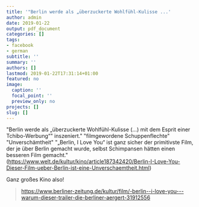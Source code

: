 ```yaml
---
title: '"Berlin werde als „überzuckerte Wohlfühl-Kulisse ...'
author: admin
date: 2019-01-22
output: pdf_document
categories: []
tags:
- facebook
- german
subtitle: ''
summary: ''
authors: []
lastmod: 2019-01-22T17:31:14+01:00
featured: no
image:
  caption: ''
  focal_point: ''
  preview_only: no
projects: []
slug: []
---
```

"Berlin werde als „überzuckerte Wohlfühl-Kulisse (...) mit dem Esprit einer Tchibo-Werbung“" inszeniert."
"filmgewordene Schuppenflechte"
"Unverschämtheit"
"„Berlin, I Love You“ ist ganz sicher der primitivste Film, der je über Berlin gemacht wurde, selbst Schimpansen hätten einen besseren Film gemacht." (https://www.welt.de/kultur/kino/article187342420/Berlin-I-Love-You-Dieser-Film-ueber-Berlin-ist-eine-Unverschaemtheit.html)

Ganz großes Kino also!
> https://www.berliner-zeitung.de/kultur/film/-berlin--i-love-you---warum-dieser-trailer-die-berliner-aergert-31912556

